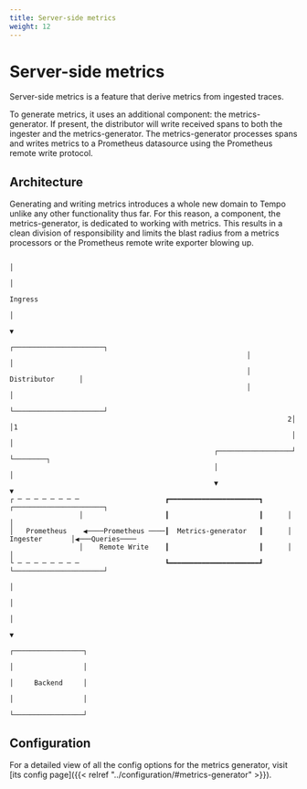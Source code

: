 ```yaml
---
title: Server-side metrics
weight: 12
---
```


# Server-side metrics

Server-side metrics is a feature that derive metrics from ingested traces.

To generate metrics, it uses an additional component: the metrics-generator.
If present, the distributor will write received spans to both the ingester and the metrics-generator.
The metrics-generator processes spans and writes metrics to a Prometheus datasource using the Prometheus remote write protocol.

## Architecture

Generating and writing metrics introduces a whole new domain to Tempo unlike any other functionality thus far.
For this reason, a component, the metrics-generator, is dedicated to working with metrics.
This results in a clean division of responsibility and limits the blast radius from a metrics processors or the Prometheus remote write exporter blowing up.


```
                                                                      │
                                                                      │
                                                                   Ingress
                                                                      │
                                                                      ▼
                                                          ┌──────────────────────┐
                                                          │                      │
                                                          │     Distributor      │
                                                          │                      │
                                                          └──────────────────────┘
                                                                    2│ │1
                                                                     │ │
                                                  ┌──────────────────┘ └────────┐
                                                  │                             │
                                                  ▼                             ▼
┌ ─ ─ ─ ─ ─ ─ ─ ─                     ┏━━━━━━━━━━━━━━━━━━━━━━┓      ┌──────────────────────┐
                 │                    ┃                      ┃      │                      │
│   Prometheus    ◀────Prometheus ────┃  Metrics-generator   ┃      │       Ingester       │◀───Queries────
                 │    Remote Write    ┃                      ┃      │                      │
└ ─ ─ ─ ─ ─ ─ ─ ─                     ┗━━━━━━━━━━━━━━━━━━━━━━┛      └──────────────────────┘
                                                                                │
                                                                                │
                                                                                │
                                                                                ▼
                                                                       ┌─────────────────┐
                                                                       │                 │
                                                                       │     Backend     │
                                                                       │                 │
                                                                       └─────────────────┘
```

## Configuration

For a detailed view of all the config options for the metrics generator, visit [its config page]({{< relref "../configuration/#metrics-generator" >}}).
